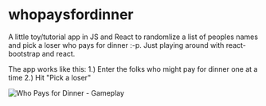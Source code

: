 # whopaysfordinner

A little toy/tutorial app in JS and React to randomlize a list of peoples names and pick a loser who pays for dinner :-p. Just playing around with react-bootstrap and react.

The app works like this: 
1.) Enter the folks who might pay for dinner one at a time
2.) Hit "Pick a loser"

![Who Pays for Dinner - Gameplay](https://github.com/rrmercer/whopaysfordinner/blob/main/screenshot.png)
